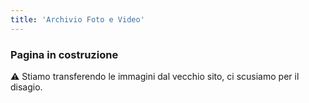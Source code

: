 ```yaml
---
title: 'Archivio Foto e Video'
---
```


### Pagina in costruzione  

⚠️ Stiamo transferendo le immagini dal vecchio sito, ci scusiamo per il disagio.